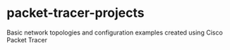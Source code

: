 # packet-tracer-projects
Basic network topologies and configuration examples created using Cisco Packet Tracer
